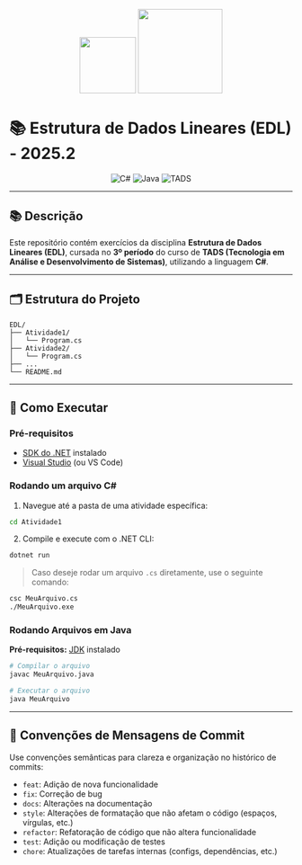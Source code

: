 <p align="center">
  <img src="https://upload.wikimedia.org/wikipedia/commons/thumb/b/bd/Logo_C_sharp.svg/1200px-Logo_C_sharp.svg.png" width="100px" />
  <img src="https://cdn.iconscout.com/icon/free/png-256/free-java-logo-icon-download-in-svg-png-gif-file-formats--wordmark-programming-language-pack-logos-icons-1174953.png?f=webp" width="150px" />
</p>

# 📚 Estrutura de Dados Lineares (EDL) - 2025.2

<p align="center">
  <img src="https://img.shields.io/badge/C%23-Linguagem-239120?style=for-the-badge&logo=c-sharp&logoColor=white" alt="C#" />
  <img src="https://img.shields.io/badge/Java-Linguagem-A7C?style=for-the-badge&logo=java&logoColor=white" alt="Java" />
  <img src="https://img.shields.io/badge/TADS-3º%20Período-yellow?style=for-the-badge" alt="TADS" />
</p>

---

## 📚 Descrição

Este repositório contém exercícios da disciplina **Estrutura de Dados Lineares (EDL)**, cursada no **3º período** do curso de **TADS (Tecnologia em Análise e Desenvolvimento de Sistemas)**, utilizando a linguagem **C#**.

---

## 🗂️ Estrutura do Projeto

```
EDL/
├── Atividade1/
│   └── Program.cs
├── Atividade2/
│   └── Program.cs
├── ...
└── README.md
```

---

## 🚀 Como Executar

### Pré-requisitos

- [SDK do .NET](https://dotnet.microsoft.com/en-us/download) instalado
- [Visual Studio](https://visualstudio.microsoft.com/pt-br/) (ou VS Code)

### Rodando um arquivo C#

1. Navegue até a pasta de uma atividade específica:

```bash
cd Atividade1
```

2. Compile e execute com o .NET CLI:

```bash
dotnet run
```

> Caso deseje rodar um arquivo `.cs` diretamente, use o seguinte comando:

```bash
csc MeuArquivo.cs
./MeuArquivo.exe
```

### Rodando Arquivos em Java

**Pré-requisitos:** [JDK](https://www.oracle.com/java/technologies/javase-downloads.html) instalado

```bash
# Compilar o arquivo
javac MeuArquivo.java

# Executar o arquivo
java MeuArquivo
```
---

## 💬 Convenções de Mensagens de Commit

Use convenções semânticas para clareza e organização no histórico de commits:

- `feat`: Adição de nova funcionalidade
- `fix`: Correção de bug
- `docs`: Alterações na documentação
- `style`: Alterações de formatação que não afetam o código (espaços, vírgulas, etc.)
- `refactor`: Refatoração de código que não altera funcionalidade
- `test`: Adição ou modificação de testes
- `chore`: Atualizações de tarefas internas (configs, dependências, etc.)